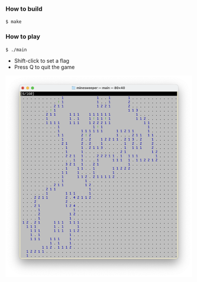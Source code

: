 ### How to build

```
$ make
```

### How to play

```
$ ./main
```

* Shift-click to set a flag
* Press Q to quit the game

![b](./img/b.png)
